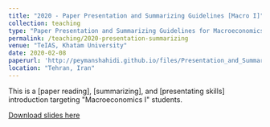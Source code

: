 ```yaml
---
title: "2020 - Paper Presentation and Summarizing Guidelines [Macro I]"
collection: teaching
type: "Paper Presentation and Summarizing Guidelines for Macroeconomics I students"
permalink: /teaching/2020-presentation-summarizing
venue: "TeIAS, Khatam University"
date: 2020-02-08
paperurl: 'http://peymanshahidi.github.io/files/Presentation_and_Summarizing_Guidelines2020.pdf'
location: "Tehran, Iran"
---
```



This is a [paper reading], [summarizing], and [presentating skills] introduction targeting "Macroeconomics I" students.

[Download slides here](http://peymanshahidi.github.io/files/Presentation_and_Summarizing_Guidelines2020.pdf)
